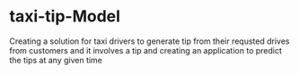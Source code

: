 # taxi-tip-Model
Creating a solution for taxi drivers to generate tip from their requsted drives from customers and it involves a tip and creating an application to predict the tips at any given time
